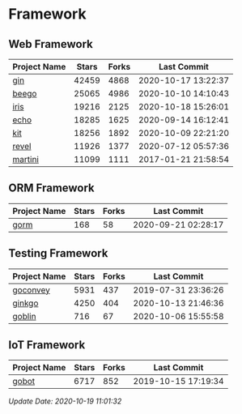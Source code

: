 # Framework

## Web Framework

| Project Name | Stars | Forks | Last Commit |
| ------------ | ----- | ----- | ----------- |
| [gin](https://github.com/gin-gonic/gin) | 42459 | 4868 | 2020-10-17 13:22:37 |
| [beego](https://github.com/astaxie/beego) | 25065 | 4986 | 2020-10-10 14:10:43 |
| [iris](https://github.com/kataras/iris) | 19216 | 2125 | 2020-10-18 15:26:01 |
| [echo](https://github.com/labstack/echo) | 18285 | 1625 | 2020-09-14 16:12:41 |
| [kit](https://github.com/go-kit/kit) | 18256 | 1892 | 2020-10-09 22:21:20 |
| [revel](https://github.com/revel/revel) | 11926 | 1377 | 2020-07-12 05:57:36 |
| [martini](https://github.com/go-martini/martini) | 11099 | 1111 | 2017-01-21 21:58:54 |

## ORM Framework

| Project Name | Stars | Forks | Last Commit |
| ------------ | ----- | ----- | ----------- |
| [gorm](https://github.com/jinzhu/gorm) | 168 | 58 | 2020-09-21 02:28:17 |

## Testing Framework

| Project Name | Stars | Forks | Last Commit |
| ------------ | ----- | ----- | ----------- |
| [goconvey](https://github.com/smartystreets/goconvey) | 5931 | 437 | 2019-07-31 23:36:26 |
| [ginkgo](https://github.com/onsi/ginkgo) | 4250 | 404 | 2020-10-13 21:46:36 |
| [goblin](https://github.com/franela/goblin) | 716 | 67 | 2020-10-06 15:55:58 |

## IoT Framework

| Project Name | Stars | Forks | Last Commit |
| ------------ | ----- | ----- | ----------- |
| [gobot](https://github.com/hybridgroup/gobot) | 6717 | 852 | 2019-10-15 17:19:34 |

*Update Date: 2020-10-19 11:01:32*